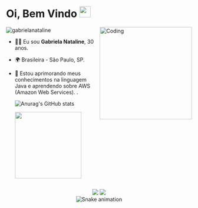 
<h1 align="left">Oi, Bem Vindo <img src="https://raw.githubusercontent.com/kaueMarques/kaueMarques/master/hi.gif" height="30px"></h1>

<img align="right" alt="Coding" width="250" src="/Media/woman.gif"> 
<img src="https://komarev.com/ghpvc/?username=gabrielanataline&label=Profile%20views&color=70A4FC&style=flat" alt="gabrielanataline" />

- 🙋‍♀️ Eu sou **Gabriela Nataline**, 30 anos.
- 🌍 Brasileira - São Paulo, SP. 
- 🌱 Estou aprimorando meus conhecimentos na linguagem Java e aprendendo sobre AWS (Amazon Web Services). .


  ![Anurag's GitHub stats](https://github-readme-stats.vercel.app/api?username=gabrielanataline&theme=dracula&show_icons=true)

  <img height="180em" src="https://github-readme-stats.vercel.app/api/top-langs/?username=gabrielanataline&layout=compact&langs_count=7&theme=dracula"/>

  

<div align="center">
  
##

<a href="https://www.instagram.com/gabiesnataline/" target="_blank"><img src="https://img.shields.io/badge/-Instagram-%23E4405F?style=for-the-badge&logo=instagram&logoColor=white" target="_blank"></a>
<a href="https://www.linkedin.com/in/gabrielanataline/" target="_blank"><img src="https://img.shields.io/badge/-LinkedIn-%230077B5?style=for-the-badge&logo=linkedin&logoColor=white" target="_blank"></a>   
![Snake animation](https://github.com/gabrielanataline/gabrielanataline/blob/output/github-contribution-grid-snake.svg)  </div>
 
